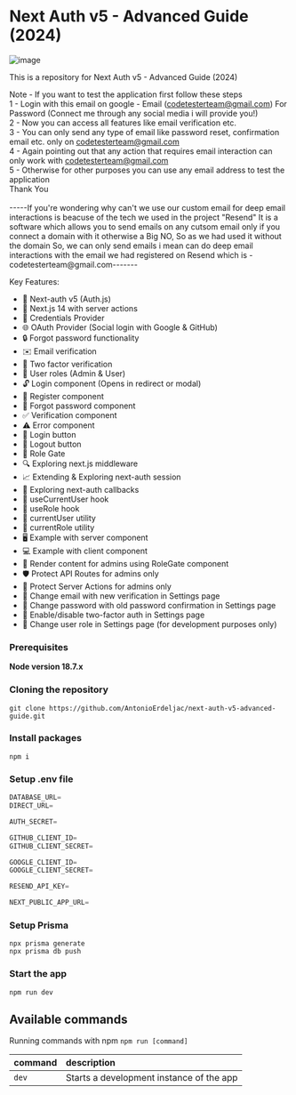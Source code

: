# Next Auth v5 - Advanced Guide (2024)

![image]([https://github.com/AntonioErdeljac/next-auth-v5-advanced-guide/assets/23248726/d0175397-8c3f-4e82-91c4-78c14f29bb81](https://i.ytimg.com/vi/1MTyCvS05V4/maxresdefault.jpg))

This is a repository for Next Auth v5 - Advanced Guide (2024)

Note - If you want to test the application first follow these steps<br>
1 - Login with this email on google - Email (codetesterteam@gmail.com) For Password (Connect me through any social media i will provide you!)<br>
2 - Now you can access all features like email verification etc.<br>
3 - You can only send any type of email like password reset, confirmation email etc. only on codetesterteam@gmail.com<br>
4 - Again pointing out that any action that requires email interaction can only work with codetesterteam@gmail.com<br>
5 - Otherwise for other purposes you can use any email address to test the application<br>
Thank You<br>
<br>
-----If you're wondering why can't we use our custom email for deep email interactions is beacuse of the tech we used in the project "Resend" It is a software which allows you to send emails on any cutsom email only if you connect a domain with it otherwise a Big NO, So as we had used it without the domain So, we can only send emails i mean can do deep email interactions with the email we had registered on Resend which is - codetesterteam@gmail.com-------

Key Features:
- 🔐 Next-auth v5 (Auth.js)
- 🚀 Next.js 14 with server actions
- 🔑 Credentials Provider
- 🌐 OAuth Provider (Social login with Google & GitHub)
- 🔒 Forgot password functionality
- ✉️ Email verification
- 📱 Two factor verification
- 👥 User roles (Admin & User)
- 🔓 Login component (Opens in redirect or modal)
- 📝 Register component
- 🤔 Forgot password component
- ✅ Verification component
- ⚠️ Error component
- 🔘 Login button
- 🚪 Logout button
- 🚧 Role Gate
- 🔍 Exploring next.js middleware
- 📈 Extending & Exploring next-auth session
- 🔄 Exploring next-auth callbacks
- 👤 useCurrentUser hook
- 🛂 useRole hook
- 🧑 currentUser utility
- 👮 currentRole utility
- 🖥️ Example with server component
- 💻 Example with client component
- 👑 Render content for admins using RoleGate component
- 🛡️ Protect API Routes for admins only
- 🔐 Protect Server Actions for admins only
- 📧 Change email with new verification in Settings page
- 🔑 Change password with old password confirmation in Settings page
- 🔔 Enable/disable two-factor auth in Settings page
- 🔄 Change user role in Settings page (for development purposes only)

### Prerequisites

**Node version 18.7.x**

### Cloning the repository

```shell
git clone https://github.com/AntonioErdeljac/next-auth-v5-advanced-guide.git
```

### Install packages

```shell
npm i
```

### Setup .env file


```js
DATABASE_URL=
DIRECT_URL=

AUTH_SECRET=

GITHUB_CLIENT_ID=
GITHUB_CLIENT_SECRET=

GOOGLE_CLIENT_ID=
GOOGLE_CLIENT_SECRET=

RESEND_API_KEY=

NEXT_PUBLIC_APP_URL=
```

### Setup Prisma
```shell
npx prisma generate
npx prisma db push
```

### Start the app

```shell
npm run dev
```

## Available commands

Running commands with npm `npm run [command]`

| command         | description                              |
| :-------------- | :--------------------------------------- |
| `dev`           | Starts a development instance of the app |
